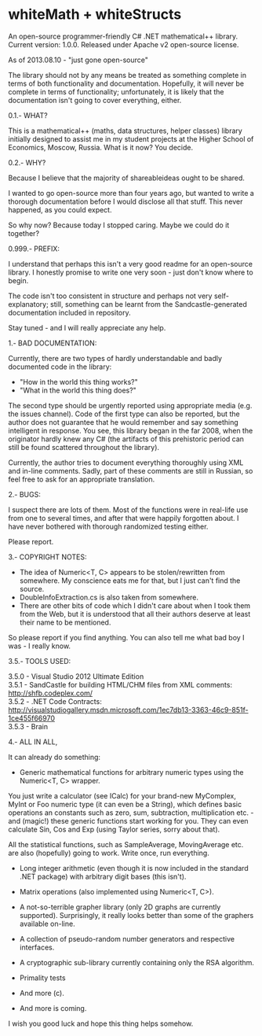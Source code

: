 whiteMath + whiteStructs
========================

An open-source programmer-friendly C# .NET mathematical++ library.
Current version: 1.0.0.
Released under Apache v2 open-source license. 

As of 2013.08.10 - "just gone open-source"

The library should not by any means be treated as something complete in terms
of both functionality and documentation. Hopefully, it will never be complete
in terms of functionality; unfortunately, it is likely that the documentation
isn't going to cover everything, either.

0.1.- WHAT?

This is a mathematical++ (maths, data structures, helper classes) library initially
designed to assist me in my student projects at the Higher School of Economics, 
Moscow, Russia. What is it now? You decide.

0.2.- WHY?

Because I believe that the majority of shareableideas ought to be shared.

I wanted to go open-source more than four years ago, but wanted to write
a thorough documentation before I would disclose all that stuff.
This never happened, as you could expect.

So why now? Because today I stopped caring.
Maybe we could do it together?

0.999.- PREFIX:

I understand that perhaps this isn't a very good readme for an open-source library.
I honestly promise to write one very soon - just don't know where to begin.

The code isn't too consistent in structure and perhaps not very self-explanatory;
still, something can be learnt from the Sandcastle-generated documentation
included in repository.

Stay tuned - and I will really appreciate any help. 

1.- BAD DOCUMENTATION:

Currently, there are two types of hardly understandable and badly documented code 
in the library:

<ul>
<li> "How in the world this thing works?" </li>
<li> "What in the world this thing does?" </li>
</ul>

The second type should be urgently reported using appropriate media (e.g. the issues
channel). Code of the first type can also be reported, but the author does not guarantee 
that he would remember and say something intelligent in response. You see, this library 
began in the far 2008, when the originator hardly knew any C# (the artifacts of
this prehistoric period can still be found scattered throughout the library).

Currently, the author tries to document everything thoroughly using XML and in-line
comments. Sadly, part of these comments are still in Russian, so feel free to
ask for an appropriate translation.

2.- BUGS: 

I suspect there are lots of them. Most of the functions were in real-life use from one to
several times, and after that were happily forgotten about. I have never bothered with thorough
randomized testing either.

Please report.

3.- COPYRIGHT NOTES:

- The idea of Numeric<T, C> appears to be stolen/rewritten from somewhere. My conscience 
eats me for that, but I just can't find the source. 
- DoubleInfoExtraction.cs is also taken from somewhere.
- There are other bits of code which I didn't care about when I took them from the Web, but 
it is understood that all their authors deserve at least their name to be mentioned. 

So please report if you find anything.
You can also tell me what bad boy I was - I really know.

3.5.- TOOLS USED:

3.5.0 - Visual Studio 2012 Ultimate Edition <br/>
3.5.1 - SandCastle for building HTML/CHM files from XML comments: http://shfb.codeplex.com/ <br/>
3.5.2 - .NET Code Contracts: http://visualstudiogallery.msdn.microsoft.com/1ec7db13-3363-46c9-851f-1ce455f66970 <br/>
3.5.3 - Brain <br/>

4.- ALL IN ALL,

It can already do something:

- Generic mathematical functions for arbitrary numeric types using 
the Numeric<T, C> wrapper. 

You just write a calculator (see ICalc<T>) for your brand-new MyComplex,
MyInt or Foo numeric type (it can even be a String), which defines basic 
operations an constants such as zero, sum, subtraction, multiplication etc. - 
and (magic!) these generic functions start working for you. They can even calculate
Sin, Cos and Exp (using Taylor series, sorry about that).

All the statistical functions, such as SampleAverage, MovingAverage etc.
are also (hopefully) going to work. Write once, run everything.

- Long integer arithmetic (even though it is now included in the standard 
.NET package) with arbitrary digit bases (this isn't).

- Matrix operations (also implemented using Numeric<T, C>).

- A not-so-terrible grapher library (only 2D graphs are currently supported).
Surprisingly, it really looks better than some of the graphers available
on-line. 

- A collection of pseudo-random number generators and respective interfaces.

- A cryptographic sub-library currently containing only the RSA algorithm.

- Primality tests

- And more (c).

- And more is coming.

I wish you good luck and hope this thing helps somehow.

